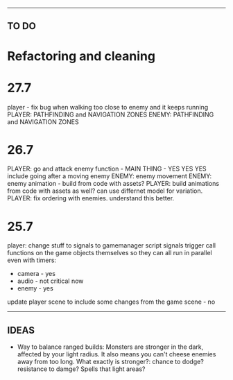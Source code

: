 -----------------------
TO DO
-----------------------

# Refactoring and cleaning



# 27.7
player - fix bug when walking too close to enemy and it keeps running
PLAYER: PATHFINDING and NAVIGATION ZONES
ENEMY:  PATHFINDING and NAVIGATION ZONES


# 26.7
PLAYER: go and attack enemy function - MAIN THING - YES YES YES
	include going after a moving enemy
ENEMY: enemy movement
ENEMY: enemy animation - build from code with assets?
PLAYER: build animations from code with assets as well? can use differnet model for variation.
PLAYER: fix ordering with enemies. understand this better.


# 25.7

player: change stuff to signals to gamemanager script
signals trigger call functions on the game objects themselves so they can all run in parallel even with timers:
* camera - yes
* audio - not critical now
* enemy - yes

update player scene to include some changes from the game scene - no


--------------------------
IDEAS
--------------------------

* Way to balance ranged builds:
	Monsters are stronger in the dark, affected by your light radius.
	It also means you can't cheese enemies away from too long.
	What exactly is stronger?:
		chance to dodge?
		resistance to damge?
		Spells that light areas?
